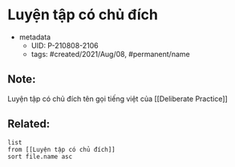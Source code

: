 # Luyện tập có chủ đích

- metadata
	- UID: P-210808-2106
	- tags: #created/2021/Aug/08, #permanent/name

## Note:
Luyện tập có chủ đích tên gọi tiếng việt của [[Deliberate Practice]]

## Related:
```dataview
list
from [[Luyện tập có chủ đích]]
sort file.name asc
```
